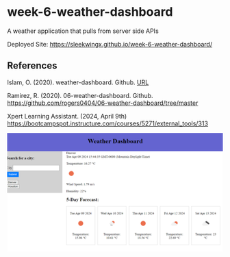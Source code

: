 # week-6-weather-dashboard

A weather application that pulls from server side APIs

Deployed Site: https://sleekwingx.github.io/week-6-weather-dashboard/

## References

Islam, O. (2020). weather-dashboard. Github. [URL](https://github.com/OwaisIslam/weather-dashboard/tree/master)

Ramirez, R. (2020). 06-weather-dashboard. Github. https://github.com/rogers0404/06-weather-dashboard/tree/master

Xpert Learning Assistant. (2024, April 9th) https://bootcampspot.instructure.com/courses/5271/external_tools/313

![alt text](image.png)